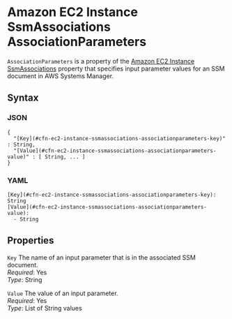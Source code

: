 # Amazon EC2 Instance SsmAssociations AssociationParameters<a name="aws-properties-ec2-instance-ssmassociations-associationparameters"></a>

`AssociationParameters` is a property of the [Amazon EC2 Instance SsmAssociations](aws-properties-ec2-instance-ssmassociations.md) property that specifies input parameter values for an SSM document in AWS Systems Manager\.

## Syntax<a name="w13ab1c21c10d111c49c19b5"></a>

### JSON<a name="aws-properties-ec2-instance-ssmassociations-associationparameters-syntax.json"></a>

```
{
  "[Key](#cfn-ec2-instance-ssmassociations-associationparameters-key)" : String,
  "[Value](#cfn-ec2-instance-ssmassociations-associationparameters-value)" : [ String, ... ]
}
```

### YAML<a name="aws-properties-ec2-instance-ssmassociations-associationparameters-syntax.yaml"></a>

```
[Key](#cfn-ec2-instance-ssmassociations-associationparameters-key): String
[Value](#cfn-ec2-instance-ssmassociations-associationparameters-value):
  - String
```

## Properties<a name="w13ab1c21c10d111c49c19b7"></a>

`Key`  <a name="cfn-ec2-instance-ssmassociations-associationparameters-key"></a>
The name of an input parameter that is in the associated SSM document\.  
*Required*: Yes  
*Type*: String

`Value`  <a name="cfn-ec2-instance-ssmassociations-associationparameters-value"></a>
The value of an input parameter\.  
*Required*: Yes  
*Type*: List of String values